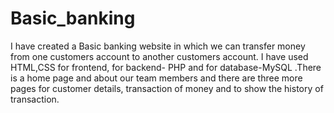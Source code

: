 # Basic_banking
I have created  a Basic banking website in which we can transfer money from one customers account to another customers account. I have used HTML,CSS for frontend, for backend- PHP and for database-MySQL .There is a home page and about our team members and there are three more pages for customer details, transaction of money and to show the history of transaction.
